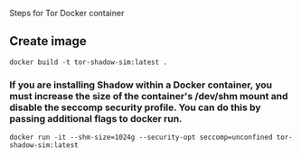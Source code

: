 Steps for Tor Docker container


## Create image
 `docker build -t tor-shadow-sim:latest . `

### If you are installing Shadow within a Docker container, you must increase the size of the container's /dev/shm mount and disable the seccomp security profile. You can do this by passing additional flags to docker run.

 `docker run -it --shm-size=1024g --security-opt seccomp=unconfined tor-shadow-sim:latest`


